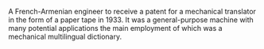 A French-Armenian engineer to receive a patent for a mechanical translator in the form of a paper tape in 1933. It was a general-purpose machine with many potential applications the main employment of which was a mechanical multilingual dictionary.  
